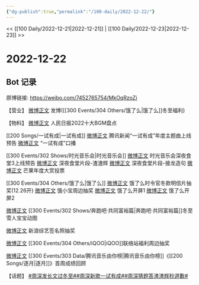 ```yaml
---
{"dg-publish":true,"permalink":"/100-daily/2022-12-22/"}
---
```



<< [[100 Daily/2022-12-21\|2022-12-21]] | [[100 Daily/2022-12-23\|2022-12-23]] >>

# 2022-12-22

## Bot 记录

原博链接: https://weibo.com/7452765754/MkOqRzoZi

【营业】
[微博正文](https://m.weibo.cn/1736988591/4849433542658200) 发博([[300 Events/304 Others/饿了么\|饿了么]]冬至福利)

【物料】
[微博正文](https://m.weibo.cn/2803301701/4849386376663463) 人民日报2022十大BGM盘点

[[200 Songs/一试有成\|一试有成]]
[微博正文](https://m.weibo.cn/2806170583/4849426398715447) 腾讯新闻“一试有成”年度主题曲上线预告
[微博正文](https://m.weibo.cn/2806170583/4849423836254212) “一试有成”口播

[[300 Events/302 Shows/时光音乐会\|时光音乐会]]
[微博正文](https://m.weibo.cn/7703778879/4849448641628633) 时光音乐会深夜食堂3上线预告
[微博正文](https://m.weibo.cn/7703778879/4849486260603458) 深夜食堂片段-渣渣辉
[微博正文](https://m.weibo.cn/7703778879/4849487253611446) 深夜食堂片段-接龙造句
[微博正文](https://m.weibo.cn/7703778879/4849578350222345) 芒果年度大赏投票

[[300 Events/304 Others/饿了么\|饿了么]]
[微博正文](https://m.weibo.cn/7756461320/4849437053291811) 饿了么时令官冬款明信片抽奖(12.26开)
[微博正文](https://m.weibo.cn/2606197387/4849474524677185) 饿小宝周边抽奖
[微博正文](https://m.weibo.cn/2410676227/4849332207485346) 饿了么开屏1
[微博正文](https://m.weibo.cn/6153221451/4849451912404917) 饿了么开屏2

[微博正文](https://m.weibo.cn/1878335471/4849431394125750) [[300 Events/302 Shows/奔跑吧·共同富裕篇\|奔跑吧·共同富裕篇]]冬至雪人宝宝动图

[微博正文](https://m.weibo.cn/1878335471/4849520809088818) 新浪综艺签名照抽奖

[微博正文](https://m.weibo.cn/6378846558/4849567273061313) [[300 Events/304 Others/iQOO\|iQOO]]联络站福利周边抽奖

[微博正文](https://m.weibo.cn/6733257358/4849512058981634) [[300 Events/303 Data/腾讯音乐由你榜\|腾讯音乐由你榜]]《[[200 Songs/逐月\|逐月]]》首周成绩回顾

【话题】
[#周深发长文过冬至#](https://s.weibo.com/weibo?q=%23%E5%91%A8%E6%B7%B1%E5%8F%91%E9%95%BF%E6%96%87%E8%BF%87%E5%86%AC%E8%87%B3%23)[#周深新歌一试有成#](https://s.weibo.com/weibo?q=%23%E5%91%A8%E6%B7%B1%E6%96%B0%E6%AD%8C%E4%B8%80%E8%AF%95%E6%9C%89%E6%88%90%23)[#周深猜题答渣渣辉秒道歉#](https://s.weibo.com/weibo?q=%23%E5%91%A8%E6%B7%B1%E7%8C%9C%E9%A2%98%E7%AD%94%E6%B8%A3%E6%B8%A3%E8%BE%89%E7%A7%92%E9%81%93%E6%AD%89%23)
